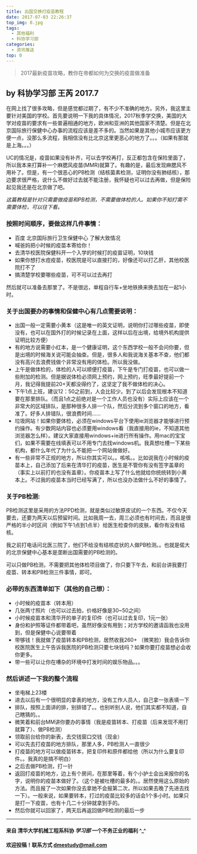 ```yaml
---
title: 出国交换打疫苗教程
date: 2017-07-03 22:26:37
top_img: 0.jpg
tags:
  - 其他福利
  - 科协学习部
categories:
  - 资讯推送
top: 0
---
```



> 2017最新疫苗攻略，教你在帝都如何为交换的疫苗做准备
<!-- more -->

## by 科协学习部 王芮 2017.7

在网上找了很多攻略，但是感觉都过期了，有不少不准确的地方。另外，我这里主要针对美国的学校。首先要说明一下我的具体情况，2017秋季学交换，美国的大学对疫苗的要求有一些普遍相通的地方，欧洲和亚洲的其他国家不清楚。但是在北京国际旅行保健中心办事的流程应该是差不多的。当然如果是其他小城市应该更方便一点，没那么多流程，我相信没有比北京这里更恶心的地方了。。。（如果有那就是上海。。。）

UC的情况是，疫苗如果没有补齐，可以去学校再打，反正都包含在保险里面了，所以我本来打算补一个麻腮风疫苗(MMR)就算了。有趣的是，最后发现麻腮风不用补了。但是，有一个很恶心的PB检测（结核菌素检测，证明你没有肺结核），那边要求很严格，说什么不做好过去就不能注册，我怀疑也可以过去再做，但是保险起见我还是在北京做了吧。

*这篇教程是针对只需要做疫苗和PB检测，不需要做体检的人。如果你不知打需不需要体检，可以往下看。*

### 按照时间顺序，要做这样几件事情：

-  百度 北京国际旅行卫生保健中心 了解大致情况
-  喊爸妈把小时候的疫苗本寄给你！
-  去清华校医院保健科开一个入学的时候打的疫苗证明，10块钱
-  如果你想打水痘疫苗，校医院是可以直接打的，好像还可以打乙肝，其他校医院打不了
-  搞清楚学校要哪些疫苗，可不可以过去再打

然后就可以准备去那里了。不是很远，单程自行车+坐地铁换来换去加在一起1小时。

### 关于出国要办的事情和保健中心有几点需要说明：

-  出国一般一定需要小黄本（这是唯一的英文证明，说明你打过哪些疫苗，即使没有，也可以在国外打的时候记录在上面，这样以后在出境，给境外机构提供证明比较方便）
-  有的地方说需要小红本，是一个健康证明，这个东西学校一般不会问你要，但是出境的时候海关说可能会抽查。但是，很多人和我说海关基本不查，他们都没有高兴去浪费钱做个非常没有用的体检。所以我没做。
-  上午是做体检的，体检的人可以顺便打疫苗，下午是专门打疫苗，也可以做一些附加的检测。但是据说体检必须网上预约，网上预约，旺季最好提前一个月，我记得我提前20+天都没得约了，这坚定了我不做体检的决心。
-  下午1点上班，建议12：50之前到，人会比较少。到了以后会发现根本不知道要在那里排队。（而且1点之前绝对是一个工作人员也没有）实际上应该在一个非常大的区域排队，是那种很多人排一个队，然后分流到多个窗口的地方，看准了。好多人排错队，很浪费时间……
-  垃圾网站！如果你要体检，必须在windows平台下使用ie浏览器才能够进行预约操作。有少数网站内容也必须要用windows看（我直接用的ie，不知道其他浏览器怎么样）。建议大家直接用windows+ie进行所有操作。用mac的宝宝们，如果不需要在线填表可以不用专门去找windows机。我真想吐槽一下某些机构，都什么年代了为什么不能把一个网站做做好。
-  有一些非常不正规的地方，所以你其实可以。。咳咳。。比如说我在小时候的疫苗本上，自己添加了后来在清华打的疫苗，医生是不管你有没有签字盖章的（事实上以前打的也没有盖章）。你疫苗本上写了什么他就给你统统转到小黄本上。不过我的疫苗本当时已经写满了，所以也没办法做什么不好的事情了。

### 关于PB检测:
PB检测这里是采用的方法PPD检测，就是类似过敏原皮试的一个东西。不仅今天要去，还要为两天以后预留时间。比如我周一去，周三必须也有时间去，而且是很严格的半小时区间（例如下午1点到1点半）给医生检查你的皮肤，看你有没有结核。

我之前打电话问北医三院了，他们不给没有结核症状的人做PB检测。。也就是偌大的北京保健中心基本是垄断出国需要的PB检测的。

可以只做PB检测，不需要把其他体检项目做了，你只要下午去，和前台讲我要打疫苗、转本和PB检测三件事情，即可。

### 必带的东西清单如下（其他的自己想）：

- 小时候的疫苗本（转本用）
- 几张两寸照片（也可以过去拍，价格好像是30~50之间）
- 小时候疫苗本和清华开的单子的复印件（也可以过去复印，1元一张）
- 身份和护照等证件都带着吧，虽然好像没有用到；对方学校的邀请函我也没用到，但是保健中心说要带着
- 带够钱！我就做了疫苗转本和PB检测，居然收我260+ （微笑脸）我会告诉你校医院医生上午告诉我医院的PB检测只要七块钱吗？如果你要打疫苗想必会收你更多。
- 带一些可以让你在嘈杂的环境中打发时间的娱乐物品。。。

### 然后讲述一下我的整个流程

- 坐电梯上23楼
- 进去以后有一个很明显的拿表的地方，没有工作人员人，自己拿一张表填一下
- 排队，按照上面讲的排，别排错了。。也别听别人说，他们其实都不知道，自己瞎猜的。。
- 微笑着和前台MM讲你要办的事情（我是疫苗转本、打疫苗（后来发现不用打就算了）、做PB检测）
- 领取前台给你的新表，去交钱窗口交钱（现金）
- 可以先去打疫苗的地方排队，那里人多，PB检测人一直很少
- 打疫苗的地方可以做疫苗转本，把复印件和原件都给他（所以为什么要复印件。。我真的是搞不明白）
- 之后去做PB检测，打一针
- 返回打疫苗的地方，边上有个房间，在那里等着，有个小护士会出来报你的名字，说明你的疫苗本做好了。（这个是被吐槽的最多的。。居然使用这么原始的方法。而且报了一次如果你没去拿她不会报第二次，所以如果去晚了先进去找一下）。一般来说，如果要转本，打过的疫苗比较多的话会1个多小时。如果只是打一下疫苗，也有十几二十分钟就拿到手的。
- 然后你就可以回家了，两天后再返回做PB检测的最后一步

* * *

#### 来自 清华大学机械工程系科协 *学习部* 一个不务正业的福利 ^_^
#### 欢迎投稿！联系方式 dmestudy@mail.com 
